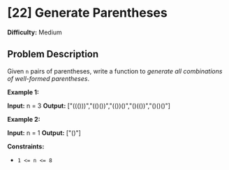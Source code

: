 # [22] Generate Parentheses

**Difficulty:** Medium

## Problem Description

Given `n` pairs of parentheses, write a function to _generate all combinations of well-formed parentheses_.

**Example 1:**

**Input:** n = 3
**Output:** \["((()))","(()())","(())()","()(())","()()()"\]

**Example 2:**

**Input:** n = 1
**Output:** \["()"\]

**Constraints:**

*   `1 <= n <= 8`